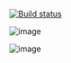 [![Build status](https://ci.appveyor.com/api/projects/status/b6tusrt2vduksgrf/branch/main?svg=true)](https://ci.appveyor.com/project/DariaMusaeva/patternsbank/branch/main)

![image](https://github.com/DariaMusaeva/PatternsBank/assets/130391640/075337da-5f37-42f4-b672-8a27df98c7e9)

![image](https://github.com/DariaMusaeva/PatternsBank/assets/130391640/15a0a145-f923-4b8a-8507-95969fde713b)


